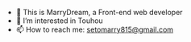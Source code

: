 - 👋 This is MarryDream, a Front-end web developer
- 👀 I’m interested in Touhou
- 📫 How to reach me: setomarry815@gmail.com

<!---
marryDream/marryDream is a ✨ special ✨ repository because its `README.md` (this file) appears on your GitHub profile.
You can click the Preview link to take a look at your changes.
--->

